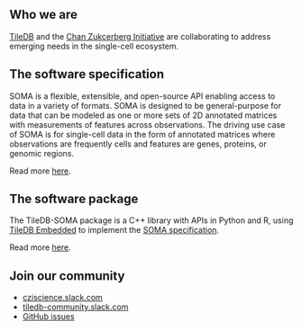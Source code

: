 ## Who we are

[TileDB](https://tiledb.com/data-types/single-cell) and the [Chan Zukcerberg Initiative](https://chanzuckerberg.com/science/programs-resources/single-cell-biology) are collaborating to address emerging needs in the single-cell ecosystem.

## The software specification

SOMA is a flexible, extensible, and open-source API enabling access to data in a variety of formats. SOMA is designed to be general-purpose for data that can be modeled as one or more sets of 2D annotated matrices with measurements of features across observations. The driving use case of SOMA is for single-cell data in the form of annotated matrices where observations are frequently cells and features are genes, proteins, or genomic regions.

Read more [here](https://github.com/single-cell-data/SOMA/blob/main/README.md).

## The software package

The TileDB-SOMA package is a C++ library with APIs in Python and R, using [TileDB
Embedded](https://github.com/TileDB-Inc/TileDB) to implement the
[SOMA specification](https://github.com/single-cell-data/SOMA/blob/main/abstract_specification.md).

Read more [here](https://github.com/single-cell-data/TileDB-SOMA/blob/main/README.md).

## Join our community

* [cziscience.slack.com](https://cziscience.slack.com)
* [tiledb-community.slack.com](https://tiledb-community.slack.com/join/shared_invite/zt-ndq1ipwl-QcithaWG6j1BImtuQGSpag#/shared-invite/email)
* [GitHub issues](https://github.com/single-cell-data/TileDB-SOMA/issues)
